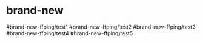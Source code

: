 # brand-new
#brand-new-ffping/test1
#brand-new-ffping/test2
#brand-new-ffping/test3
#brand-new-ffping/test4
#brand-new-ffping/test5
